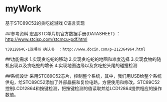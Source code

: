 # myWork
基于STC89C52的贪吃蛇游戏 C语言实现

##参考资料
	宏晶STC单片机官方数据手册(DATASHEET) ：http://www.stcisp.com/stcmcu-pdf.html

	YJD12864C-1说明书 确认书  ：http://www.docin.com/p-212364964.html

##功能需求
	1.实现贪吃蛇的移动
	2.实现贪吃蛇的地图和难度选择
	3.实现食物的随机出现以及贪吃蛇的增长
	4.实现地图边缘以及贪吃蛇头尾的碰撞检测

##系统设计
	采用STC89C52芯片，控制整个系统，其中，我们用USB给整个系统供电，给STC89C52添加了外部晶振和复位电路，方便使用和修改。STC89C52控制LCD12864和按键检测，把按键检测的值读取并给LCD12864提供相应的操作数值。


